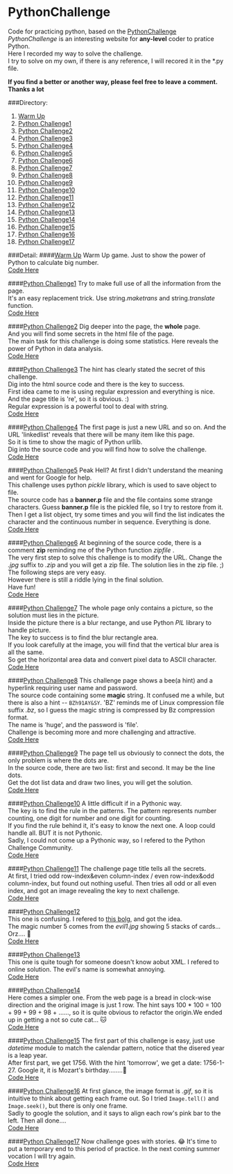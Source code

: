 # PythonChallenge
Code for practicing python, based on the [PythonChallenge](http://www.pythonchallenge.com/)  
*PythonChallenge*  is an interesting website for **any-level** coder to pratice Python.  
Here I recorded my way to solve the challenge.   
I try to solve on my own, if there is any reference, I will recored it in the *.py file.    

**If you find a better or another way, please feel free to leave a comment. Thanks a lot**

###Directory:  

1. [Warm Up](#warm_up)
2. [Python Challenge1](#PC1)
3. [Python Challenge2](#PC2)
4. [Python Challenge3](#PC3)
5. [Python Challenge4](#PC4)
6. [Python Challenge5](#PC5)
7. [Python Challenge6](#PC6)
8. [Python Challenge7](#PC7)
9. [Python Challenge8](#PC8)
10. [Python Challenge9](#PC9)
11. [Python Challenge10](#PC10)
12. [Python Challenge11](#PC11)
13. [Python Challenge12](#PC12)
14. [Python Challegne13](#PC13)
15. [Python Challenge14](#PC14)
16. [Python Challenge15](#PC15)
17. [Python Challenge16](#PC16)
18. [Python Challenge17](#PC17)

###Detail:
####<a name='warm_up'></a>[Warm Up](http://www.pythonchallenge.com/pc/def/0.html)
Warm Up game. Just to show the power of Python to calculate big number.  
[Code Here](https://github.com/Sorosliu1029/PythonChallenge/blob/master/PythonChallenge0.py)

####<a name='PC1'></a>[Python Challenge1](http://www.pythonchallenge.com/pc/def/map.html)
Try to make full use of all the information from the page.  
It's an easy replacement trick. Use string.*maketrans* and string.*translate* function.  
[Code Here](https://github.com/Sorosliu1029/PythonChallenge/blob/master/PythonChallenge1.py)

####<a name='PC2'></a>[Python Challenge2](http://www.pythonchallenge.com/pc/def/ocr.html)
Dig deeper into the page, the **whole** page.  
And you will find some secrets in the html file of the page.  
The main task for this challenge is doing some statistics. Here reveals the power of Python in data analysis.  
[Code Here](https://github.com/Sorosliu1029/PythonChallenge/blob/master/PythonChallenge2.py)

####<a name='PC3'></a>[Python Challenge3](http://www.pythonchallenge.com/pc/def/equality.html)
The hint has clearly stated the secret of this challenge.  
Dig into the html source code and there is the key to success.  
First idea came to me is using regular expression and everything is nice. And the page title is 're', so it is obvious. :)  
Regular expression is a powerful tool to deal with string.  
[Code Here](https://github.com/Sorosliu1029/PythonChallenge/blob/master/PythonChallenge3.py)

####<a name='PC4'></a>[Python Challenge4](http://www.pythonchallenge.com/pc/def/linkedlist.php)
The first page is just a new URL and so on.  And the URL 'linkedlist' reveals that there will be many item like this page.  
So it is time to show the magic of Python urllib.  
Dig into the source code and you will find how to solve the challenge.  
[Code Here](https://github.com/Sorosliu1029/PythonChallenge/blob/master/PythonChallenge4.py)

####<a name='PC5'></a>[Python Challenge5](http://www.pythonchallenge.com/pc/def/peak.html)
Peak Hell? At first I didn't understand the meaning and went for Google for help.  
This challenge uses python *pickle* library, which is used to save object to file.  
The source code has a **banner.p** file and the file contains some strange characters. Guess **banner.p** file is the pickled file, so I try to restore from it.  
Then I get a list object, try some times and you will find the list indicates the character and the continuous number in sequence. Everything is done.  
[Code Here](https://github.com/Sorosliu1029/PythonChallenge/blob/master/PythonChallenge5.py)

####<a name='PC6'></a>[Python Challenge6](http://www.pythonchallenge.com/pc/def/channel.html)
At beginning of the source code, there is a comment **zip** reminding me of the Python function *zipfile* .  
The very first step to solve this challenge is to modify the URL. Change the *.jpg* suffix to *.zip* and you will get a zip file. The solution lies in the zip file.  ;)
The following steps are very easy.  
However there is still a riddle lying in the final solution.  
Have fun!  
[Code Here](https://github.com/Sorosliu1029/PythonChallenge/blob/master/PythonChallenge6.py)

####<a name='PC7'></a>[Python Challenge7](http://www.pythonchallenge.com/pc/def/oxygen.html)
The whole page only contains a picture, so the solution must lies in the picture.  
Inside the picture there is a blur rectange, and use Python *PIL* library to handle picture.  
The key to success is to find the blur rectangle area.  
If you look carefully at the image, you will find that the vertical blur area is all the same.  
So get the horizontal area data and convert pixel data to ASCII character.  
[Code Here](https://github.com/Sorosliu1029/PythonChallenge/blob/master/PythonChallenge7.py)

####<a name='PC8'></a>[Python Challenge8](http://www.pythonchallenge.com/pc/def/integrity.html)
This challenge page shows a bee(a hint) and a hyperlink requiring user name and password.  
The source code containing some **magic** string. It confused me a while, but there is also a hint -- `BZh91AY&SY`. 'BZ' reminds me of Linux compression file suffix *.bz*, so I guess the magic string is compressed by Bz compression format.    
The name is 'huge', and the password is 'file'.  
Challenge is becoming more and more challenging and attractive.  
[Code Here](https://github.com/Sorosliu1029/PythonChallenge/blob/master/PythonChallenge8.py)

####<a name='PC9'></a>[Python Challenge9](http://www.pythonchallenge.com/pc/return/good.html)
The page tell us obviously to connect the dots, the only problem is where the dots are.  
In the source code, there are two list: first and second. It may be the line dots.  
Get the dot list data and draw two lines, you will get the solution.    
[Code Here](https://github.com/Sorosliu1029/PythonChallenge/blob/master/PythonChallenge9.py)

####<a name='PC10'></a>[Python Challenge10](http://www.pythonchallenge.com/pc/return/bull.html)
A little difficult if in a Pythonic way.   
The key is to find the rule in the patterns.  The pattern represents number counting, one digit for number and one digit for counting.  
If you find the rule behind it, it's easy to know the next one. A loop could handle all.  BUT it is not Pythonic.  
Sadly, I could not come up a Pythonic way, so I refered to the Python Challenge Community.   
[Code Here](https://github.com/Sorosliu1029/PythonChallenge/blob/master/PythonChallenge10.py)

####<a name='PC11'></a>[Python Challenge11](http://www.pythonchallenge.com/pc/return/5808.html)
The challenge page title tells all the secrets.  
At first, I tried odd row-index&even column-index / even row-index&odd column-index, but found out nothing useful. Then tries all odd or all even index, and got an image revealing the key to next challenge.  
[Code Here](https://github.com/Sorosliu1029/PythonChallenge/blob/master/PythonChallenge11.py)

####<a name='PC12'></a>[Python Challenge12](http://www.pythonchallenge.com/pc/return/evil.html)  
This one is confusing. I refered to [this bolg](http://blog.csdn.net/kosl90/article/details/7270605), and got the idea.   
The magic number 5 comes from the *evil1.jpg* showing 5 stacks of cards... Orz....  :imp:  
[Code Here](https://github.com/Sorosliu1029/PythonChallenge/blob/master/PythonChallenge12.py)

####<a name='PC13'></a>[Python Challenge13](http://www.pythonchallenge.com/pc/return/disproportional.html)  
This one is quite tough for someone doesn't know aobut XML. I refered to online solution. The evil's name is somewhat annoying.  
[Code Here](https://github.com/Sorosliu1029/PythonChallenge/blob/master/PythonChallenge13.py)

####<a name='PC14'></a>[Python Challenge14](http://www.pythonchallenge.com/pc/return/italy.html)  
Here comes a simpler one. From the web page is a bread in clock-wise direction and the original image is just 1 row. The hint says 100 * 100 = 100 + 99 + 99 + 98 + ……, so it is quite obvious to refactor the origin.We ended up in getting a not so cute cat... :cat:  
[Code Here](https://github.com/Sorosliu1029/PythonChallenge/blob/master/PythonChallenge14.py)

####<a name='PC15'></a>[Python Challenge15](http://www.pythonchallenge.com/pc/return/uzi.html)
The first part of this challenge is easy, just use *datetime* module to match the calendar pattern, notice that the disered year is a leap year.  
After first part, we get 1756. With the hint 'tomorrow', we get a date: 1756-1-27. Google it, it is Mozart's birthday........:birthday:  
[Code Here](https://github.com/Sorosliu1029/PythonChallenge/blob/master/PythonChallenge15.py)

####<a name='PC16'></a>[Python Challenge16](http://www.pythonchallenge.com/pc/return/mozart.html)
At first glance, the image format is *.gif*, so it is intuitive to think about getting each frame out. So I tried `Image.tell()` and `Image.seek()`, but there is only one frame.  
Sadly to google the solution, and it says to align each row's pink bar to the left. Then all done....  
[Code Here](https://github.com/Sorosliu1029/PythonChallenge/blob/master/PythonChallenge16.py)

####<a name='PC17'></a>[Python Challenge17](http://www.pythonchallenge.com/pc/return/romance.html)
Now challenge goes with stories. :joy: It's time to put a temporary end to this period of practice. In the next coming summer vocation I will try again.  
[Code Here](https://github.com/Sorosliu1029/PythonChallenge/blob/master/PythonChallenge17.py)